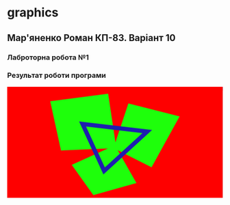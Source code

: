 # graphics

## Мар'яненко Роман КП-83. Варіант 10

### Лаброторна робота №1 

### Результат роботи програми 
![lab1](lab1/lab1.jpg)

